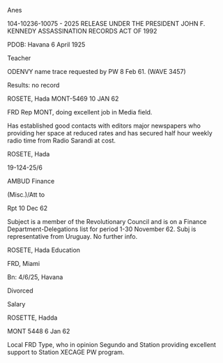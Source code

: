 Anes

104-10236-10075 - 2025 RELEASE UNDER THE PRESIDENT JOHN F. KENNEDY ASSASSINATION RECORDS ACT OF 1992

PDOB: Havana 6 April 1925

Teacher

ODENVY name trace requested by PW 8 Feb 61. (WAVE 3457)

Results: no record

ROSETE, Hada MONT-5469 10 JAN 62

FRD Rep MONT, doing excellent job in Media field.

Has established good contacts with editors major newspapers who providing her space at reduced rates and has secured half hour weekly radio time from Radio Sarandi at cost.

ROSETE, Hada

19-124-25/6

AMBUD Finance

(Misc.)/Att to

Rpt 10 Dec 62

Subject is a member of the Revolutionary Council and is on a Finance Department-Delegations list for period 1-30 November 62. Subj is representative from Uruguay. No further info.

ROSETE, Hada Education

FRD, Miami

Bn: 4/6/25, Havana

Divorced

Salary

ROSETTE, Hadda

MONT 5448 6 Jan 62

Local FRD Type, who in opinion Segundo and Station providing excellent support to Station XECAGE PW program.
